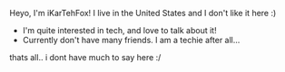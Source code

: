<div data-iframe-width="150" data-iframe-height="270" data-share-badge-id="825e1506-5c37-4e70-94eb-04954a9201e3" data-share-badge-host="https://www.credly.com"></div><script type="text/javascript" async src="//cdn.credly.com/assets/utilities/embed.js"></script>

Heyo, I'm iKarTehFox!
I live in the United States and I don't like it here :)

- I'm quite interested in tech, and love to talk about it!
- Currently don't have many friends. I am a techie after all...

thats all.. i dont have much to say here :/

<!---
iKarTehFox/iKarTehFox is a ✨ special ✨ repository because its `README.md` (this file) appears on your GitHub profile.
You can click the Preview link to take a look at your changes.
--->
